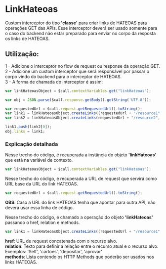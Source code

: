 # LinkHateoas
Custom interceptor do tipo <b>'classe'</b> para criar links de HATEOAS para operações GET das APIs.
Esse interceptor deverá ser usado somente para o caso do backend não estar preparado para enviar no corpo da resposta os links de HATEOAS.
## Utilização:
1 - Adicione o interceptor no flow de request ou response da operação GET.
<br>
2 - Adicione um custom interceptor que será responsável por passar o corpo vindo do backend para o interceptor de HATEOAS.
<br>
3 - A forma de chamada do interceptor é assim:
```javascript
var linkHateoasObject = $call.contextVariables.get("linkHateoas");

var obj = JSON.parse($call.response.getBody().getString('UTF-8'));

var requestedUrl = $call.request.getRequestedUrl().toString();
var link1 = linkHateoasObject.createLinks((requestedUrl + "/resource1", "relation1", ["POST","PUT"]);
var link2 = linkHateoasObject.createLinks(requestedUrl + "/resource2", "relation2", ["GET"]);

link1.push(link2[0]);
obj.links = link1;
```
### Explicação detalhada

Nesse trecho do código, é recuperada a instância do objeto <b>'linkHateoas'</b> que está na variável de contexto.
```javascript
var linkHateoasObject = $call.contextVariables.get("linkHateoas");
```

Nesse trecho do código, é recuperada a URL de request que servirá como URL base da URL do link HATEOAS.
```javascript
var requestedUrl = $call.request.getRequestedUrl().toString();
```
<b>OBS</b>: Caso a URL do link HATEOAS tenha que apontar para outra API, não deverá usar essa linha de código.

Nesse trecho do código, é chamado a operação do objeto <b>'linkHateoas'</b> passando o href, relation e methods.
```javascript
var link1 = linkHateoasObject.createLinks((requestedUrl + "/resource1", "relation1", ["POST","PUT"]);
```
<b>href</b>: URL de request concatenada com o recurso alvo.
<br><b>relation</b>: Texto para definir a relação entre o recurso atual e o recurso alvo. Exemplos: 'Self', 'cartoes', 'depositar', 'aprovar'
<br><b>methods</b>: Lista contendo os HTTP Methods que poderão ser usados nos links HATEOAS.